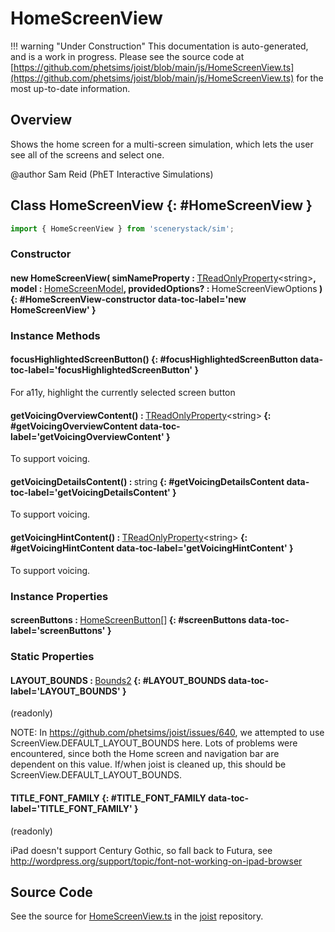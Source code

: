 # HomeScreenView

!!! warning "Under Construction"
    This documentation is auto-generated, and is a work in progress. Please see the source code at
    [https://github.com/phetsims/joist/blob/main/js/HomeScreenView.ts](https://github.com/phetsims/joist/blob/main/js/HomeScreenView.ts) for the most up-to-date information.

## Overview

Shows the home screen for a multi-screen simulation, which lets the user see all of the screens and select one.

@author Sam Reid (PhET Interactive Simulations)

## Class HomeScreenView {: #HomeScreenView }


```js
import { HomeScreenView } from 'scenerystack/sim';
```
### Constructor

#### new HomeScreenView( simNameProperty : <span style="font-weight: 400;">[TReadOnlyProperty](../axon/TReadOnlyProperty.md)&lt;<span style="color: hsla(calc(var(--md-hue) + 180deg),80%,40%,1);">string</span>&gt;</span>, model : <span style="font-weight: 400;">[HomeScreenModel](../sim/HomeScreenModel.md)</span>, providedOptions? : <span style="font-weight: 400;">HomeScreenViewOptions</span> ) {: #HomeScreenView-constructor data-toc-label='new HomeScreenView' }

### Instance Methods

#### focusHighlightedScreenButton() {: #focusHighlightedScreenButton data-toc-label='focusHighlightedScreenButton' }

For a11y, highlight the currently selected screen button

#### getVoicingOverviewContent() : <span style="font-weight: 400;">[TReadOnlyProperty](../axon/TReadOnlyProperty.md)&lt;<span style="color: hsla(calc(var(--md-hue) + 180deg),80%,40%,1);">string</span>&gt;</span> {: #getVoicingOverviewContent data-toc-label='getVoicingOverviewContent' }

To support voicing.

#### getVoicingDetailsContent() : <span style="font-weight: 400;"><span style="color: hsla(calc(var(--md-hue) + 180deg),80%,40%,1);">string</span></span> {: #getVoicingDetailsContent data-toc-label='getVoicingDetailsContent' }

To support voicing.

#### getVoicingHintContent() : <span style="font-weight: 400;">[TReadOnlyProperty](../axon/TReadOnlyProperty.md)&lt;<span style="color: hsla(calc(var(--md-hue) + 180deg),80%,40%,1);">string</span>&gt;</span> {: #getVoicingHintContent data-toc-label='getVoicingHintContent' }

To support voicing.

### Instance Properties

#### screenButtons : <span style="font-weight: 400;">[HomeScreenButton](../sim/HomeScreenButton.md)[]</span> {: #screenButtons data-toc-label='screenButtons' }

### Static Properties

#### LAYOUT_BOUNDS : <span style="font-weight: 400;">[Bounds2](../dot/Bounds2.md)</span> {: #LAYOUT_BOUNDS data-toc-label='LAYOUT_BOUNDS' }

(readonly)

NOTE: In https://github.com/phetsims/joist/issues/640, we attempted to use ScreenView.DEFAULT_LAYOUT_BOUNDS here.
Lots of problems were encountered, since both the Home screen and navigation bar are dependent on this value.
If/when joist is cleaned up, this should be ScreenView.DEFAULT_LAYOUT_BOUNDS.

#### TITLE_FONT_FAMILY {: #TITLE_FONT_FAMILY data-toc-label='TITLE_FONT_FAMILY' }

(readonly)

iPad doesn't support Century Gothic, so fall back to Futura, see http://wordpress.org/support/topic/font-not-working-on-ipad-browser



## Source Code

See the source for [HomeScreenView.ts](https://github.com/phetsims/joist/blob/main/js/HomeScreenView.ts) in the [joist](https://github.com/phetsims/joist) repository.
